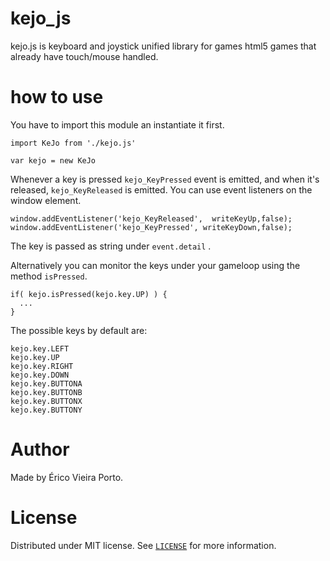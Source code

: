# kejo_js
kejo.js is keyboard and joystick unified library for games html5 games that already have touch/mouse handled.

# how to use

You have to import this module an instantiate it first.


    import KeJo from './kejo.js'

    var kejo = new KeJo

Whenever a key is pressed `kejo_KeyPressed` event is emitted, and when it's released, `kejo_KeyReleased` is emitted. You can use event listeners on the window element.

    window.addEventListener('kejo_KeyReleased',  writeKeyUp,false);
    window.addEventListener('kejo_KeyPressed', writeKeyDown,false);

The key is passed as string under `event.detail` .

Alternatively you can monitor the keys under your gameloop using the method `isPressed`.

    if( kejo.isPressed(kejo.key.UP) ) {
      ...
    }

The possible keys by default are:

    kejo.key.LEFT
    kejo.key.UP
    kejo.key.RIGHT
    kejo.key.DOWN
    kejo.key.BUTTONA
    kejo.key.BUTTONB
    kejo.key.BUTTONX
    kejo.key.BUTTONY


# Author

Made by Érico Vieira Porto.

# License

Distributed under MIT license. See [`LICENSE`](https://github.com/ericoporto/kejo_js/blob/master/LICENSE) for more information.
